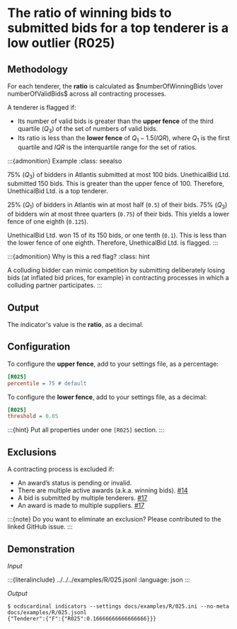 # The ratio of winning bids to submitted bids for a top tenderer is a low outlier (R025)

## Methodology

For each tenderer, the **ratio** is calculated as $numberOfWinningBids \over numberOfValidBids$ across all contracting processes.

A tenderer is flagged if:

- Its number of valid bids is greater than the **upper fence** of the third quartile ($Q_3$) of the set of numbers of valid bids.
- Its ratio is less than the **lower fence** of $Q_1 - 1.5(IQR)$, where $Q_1$ is the first quartile and $IQR$ is the interquartile range for the set of ratios.

:::{admonition} Example
:class: seealso

75% ($Q_3$) of bidders in Atlantis submitted at most 100 bids. UnethicalBid Ltd. submitted 150 bids. This is greater than the upper fence of 100. Therefore, UnethicalBid Ltd. is a top tenderer.

25% ($Q_1$) of bidders in Atlantis win at most half (`0.5`) of their bids. 75% ($Q_3$) of bidders win at most three quarters (`0.75`) of their bids. This yields a lower fence of one eighth (`0.125`).

UnethicalBid Ltd. won 15 of its 150 bids, or one tenth (`0.1`). This is less than the lower fence of one eighth. Therefore, UnethicalBid Ltd. is flagged.
:::

:::{admonition} Why is this a red flag?
:class: hint

A colluding bidder can mimic competition by submitting deliberately losing bids (at inflated bid prices, for example) in contracting processes in which a colluding partner participates.
:::

## Output

The indicator's value is the **ratio**, as a decimal.

## Configuration

To configure the **upper fence**, add to your settings file, as a percentage:

```ini
[R025]
percentile = 75 # default
```

To configure the **lower fence**, add to your settings file, as a decimal:

```ini
[R025]
threshold = 0.05
```

:::{hint}
Put all properties under one `[R025]` section.
:::

## Exclusions

A contracting process is excluded if:

- An award’s status is pending or invalid.
- There are multiple active awards (a.k.a. winning bids). [#14](https://github.com/open-contracting/cardinal-rs/issues/14)
- A bid is submitted by multiple tenderers. [#17](https://github.com/open-contracting/cardinal-rs/issues/17)
- An award is made to multiple suppliers. [#17](https://github.com/open-contracting/cardinal-rs/issues/17)

:::{note}
Do you want to eliminate an exclusion? Please contributed to the linked GitHub issue.
:::

## Demonstration

*Input*

:::{literalinclude} ../../../examples/R/025.jsonl
:language: json
:::

*Output*

```console
$ ocdscardinal indicators --settings docs/examples/R/025.ini --no-meta docs/examples/R/025.jsonl
{"Tenderer":{"F":{"R025":0.16666666666666666}}}

```
